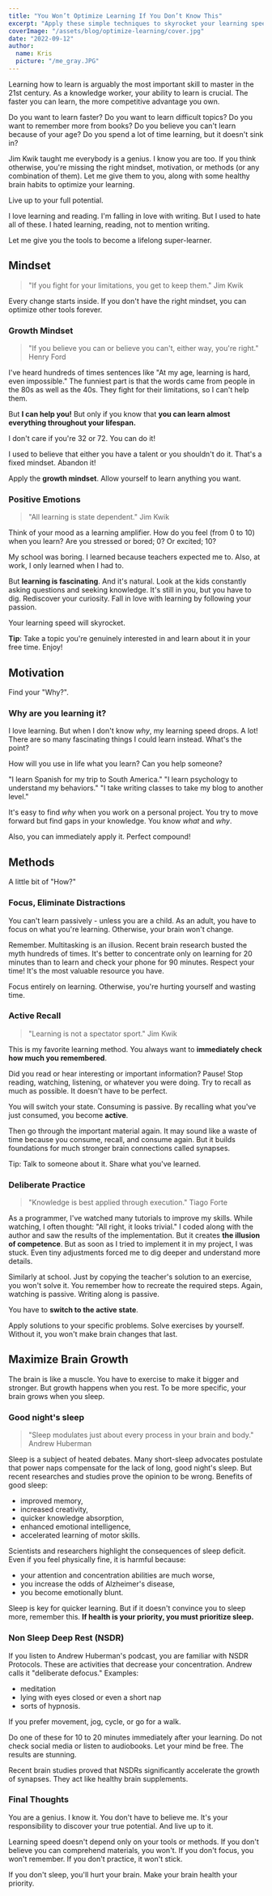 ```yaml
---
title: "You Won’t Optimize Learning If You Don’t Know This"
excerpt: "Apply these simple techniques to skyrocket your learning speed. Awaken the genius in you."
coverImage: "/assets/blog/optimize-learning/cover.jpg"
date: "2022-09-12"
author:
  name: Kris
  picture: "/me_gray.JPG"
---
```


Learning how to learn is arguably the most important skill to master in the 21st century. As a knowledge worker, your ability to learn is crucial. The faster you can learn, the more competitive advantage you own.

Do you want to learn faster?
Do you want to learn difficult topics?
Do you want to remember more from books?
Do you believe you can't learn because of your age?
Do you spend a lot of time learning, but it doesn't sink in?

Jim Kwik taught me everybody is a genius. I know you are too. If you think otherwise, you're missing the right mindset, motivation, or methods (or any combination of them). Let me give them to you, along with some healthy brain habits to optimize your learning.

Live up to your full potential.

I love learning and reading. I'm falling in love with writing. But I used to hate all of these. I hated learning, reading, not to mention writing.

Let me give you the tools to become a lifelong super-learner.

## Mindset
> "If you fight for your limitations, you get to keep them." Jim Kwik

Every change starts inside. If you don't have the right mindset, you can optimize other tools forever. 

### Growth Mindset
> "If you believe you can or believe you can't, either way, you're right." Henry Ford

I've heard hundreds of times sentences like "At my age, learning is hard, even impossible." The funniest part is that the words came from people in the 80s as well as the 40s. They fight for their limitations, so I can't help them.

But **I can help you!** But only if you know that **you can learn almost everything throughout your lifespan.**

I don't care if you're 32 or 72. You can do it!

I used to believe that either you have a talent or you shouldn't do it. That's a fixed mindset. Abandon it!

Apply the **growth mindset**. Allow yourself to learn anything you want.

### Positive Emotions
> "All learning is state dependent." Jim Kwik

Think of your mood as a learning amplifier. How do you feel (from 0 to 10) when you learn? Are you stressed or bored; 0? Or excited; 10?

My school was boring. I learned because teachers expected me to. Also, at work, I only learned when I had to. 

But **learning is fascinating**. And it's natural. Look at the kids constantly asking questions and seeking knowledge. It's still in you, but you have to dig. Rediscover your curiosity. Fall in love with learning by following your passion.

Your learning speed will skyrocket.

**Tip**: Take a topic you're genuinely interested in and learn about it in your free time. Enjoy!

## Motivation
Find your "Why?".

### Why are you learning it?
I love learning. But when I don't know *why*, my learning speed drops. A lot! There are so many fascinating things I could learn instead. What's the point?

How will you use in life what you learn?
Can you help someone?

"I learn Spanish for my trip to South America."
"I learn psychology to understand my behaviors."
"I take writing classes to take my blog to another level."

It's easy to find *why* when you work on a personal project. You try to move forward but find gaps in your knowledge. You know *what* and *why*.

Also, you can immediately apply it. Perfect compound!

## Methods
A little bit of "How?"
### Focus, Eliminate Distractions
You can't learn passively - unless you are a child. As an adult, you have to focus on what you're learning. Otherwise, your brain won't change.

Remember. Multitasking is an illusion. Recent brain research busted the myth hundreds of times. It's better to concentrate only on learning for 20 minutes than to learn and check your phone for 90 minutes. Respect your time! It's the most valuable resource you have.

Focus entirely on learning. Otherwise, you're hurting yourself and wasting time. 

### Active Recall
> "Learning is not a spectator sport." Jim Kwik

This is my favorite learning method. You always want to **immediately check how much you remembered**.

Did you read or hear interesting or important information? Pause! Stop reading, watching, listening, or whatever you were doing. Try to recall as much as possible. It doesn't have to be perfect.

You will switch your state. Consuming is passive. By recalling what you've just consumed, you become **active**.

Then go through the important material again. It may sound like a waste of time because you consume, recall, and consume again. But it builds foundations for much stronger brain connections called synapses.

Tip: Talk to someone about it. Share what you've learned.

### Deliberate Practice
> "Knowledge is best applied through execution." Tiago Forte

As a programmer, I've watched many tutorials to improve my skills. While watching, I often thought: "All right, it looks trivial." I coded along with the author and saw the results of the implementation. But it creates **the illusion of competence**. But as soon as I tried to implement it in my project, I was stuck. Even tiny adjustments forced me to dig deeper and understand more details.

Similarly at school. Just by copying the teacher's solution to an exercise, you won't solve it. You remember how to recreate the required steps. Again, watching is passive. Writing along is passive.

You have to **switch to the active state**.

Apply solutions to your specific problems. Solve exercises by yourself. Without it, you won't make brain changes that last.

## Maximize Brain Growth
The brain is like a muscle. You have to exercise to make it bigger and stronger. But growth happens when you rest. To be more specific, your brain grows when you sleep. 

### Good night's sleep
> "Sleep modulates just about every process in your brain and body." Andrew Huberman

Sleep is a subject of heated debates. Many short-sleep advocates postulate that power naps compensate for the lack of long, good night's sleep. But recent researches and studies prove the opinion to be wrong. Benefits of good sleep:
- improved memory,
- increased creativity,
- quicker knowledge absorption,
- enhanced emotional intelligence,
- accelerated learning of motor skills.

Scientists and researchers highlight the consequences of sleep deficit. Even if you feel physically fine, it is harmful because:
- your attention and concentration abilities are much worse,
- you increase the odds of Alzheimer's disease,
- you become emotionally blunt.

Sleep is key for quicker learning. But if it doesn't convince you to sleep more, remember this. **If health is your priority, you must prioritize sleep.**

### Non Sleep Deep Rest (NSDR)
If you listen to Andrew Huberman's podcast, you are familiar with NSDR Protocols. These are activities that decrease your concentration. Andrew calls it "deliberate defocus." Examples:
- meditation
- lying with eyes closed or even a short nap
- sorts of hypnosis.

If you prefer movement, jog, cycle, or go for a walk. 

Do one of these for 10 to 20 minutes immediately after your learning. Do not check social media or listen to audiobooks. Let your mind be free. The results are stunning.

Recent brain studies proved that NSDRs significantly accelerate the growth of synapses. They act like healthy brain supplements.

### Final Thoughts
You are a genius. I know it. You don't have to believe me. It's your responsibility to discover your true potential. And live up to it.

Learning speed doesn't depend only on your tools or methods. If you don't believe you can comprehend materials, you won't. If you don't focus, you won't remember. If you don't practice, it won't stick.

If you don't sleep, you'll hurt your brain. Make your brain health your priority.
